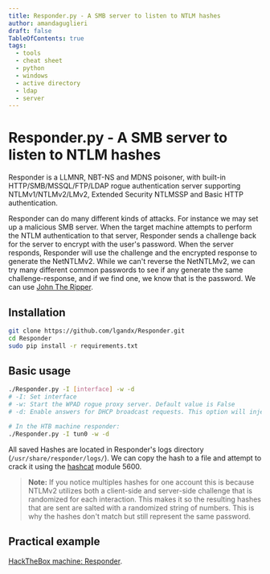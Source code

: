 ```yaml
---
title: Responder.py - A SMB server to listen to NTLM hashes 
author: amandaguglieri
draft: false
TableOfContents: true
tags:
  - tools
  - cheat sheet
  - python
  - windows
  - active directory
  - ldap
  - server
---
```


# Responder.py - A SMB server to listen to NTLM hashes 

Responder is a LLMNR, NBT-NS and MDNS poisoner, with built-in HTTP/SMB/MSSQL/FTP/LDAP rogue authentication server supporting NTLMv1/NTLMv2/LMv2, Extended Security NTLMSSP and Basic HTTP authentication. 

Responder can do many different kinds of attacks. For instance we may set up a malicious SMB server. When the target machine attempts to perform the NTLM authentication to that server, Responder sends a challenge back for the server to encrypt with the user's password. When the server responds, Responder will use the challenge and the encrypted response to generate the NetNTLMv2. While we can't reverse the NetNTLMv2, we can try many different common passwords to see if any generate the same challenge-response, and if we find one, we know that is the password. We can use [John The Ripper](john-the-ripper.md).


## Installation


```bash
git clone https://github.com/lgandx/Responder.git
cd Responder 
sudo pip install -r requirements.txt
```


## Basic usage

```bash
./Responder.py -I [interface] -w -d
# -I: Set interface 
# -w: Start the WPAD rogue proxy server. Default value is False
# -d: Enable answers for DHCP broadcast requests. This option will inject a WPAD server in the DHCP response. Default: False

# In the HTB machine responder:
./Responder.py -I tun0 -w -d
```

All saved Hashes are located in Responder's logs directory (`/usr/share/responder/logs/`). We can copy the hash to a file and attempt to crack it using the [hashcat](hashcat.md) module 5600.

>**Note:** If you notice multiples hashes for one account this is because NTLMv2 utilizes both a client-side and server-side challenge that is randomized for each interaction. This makes it so the resulting hashes that are sent are salted with a randomized string of numbers. This is why the hashes don't match but still represent the same password.

## Practical example 

[HackTheBox machine: Responder](htb-responder.md).

